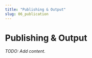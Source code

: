 ```yaml
---
title: "Publishing & Output"
slug: 06_publication
---
```


# Publishing & Output

_TODO: Add content._

